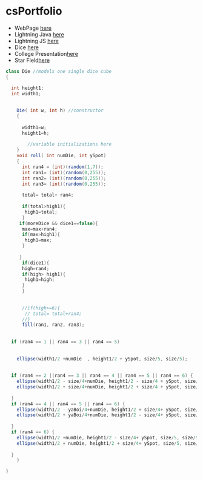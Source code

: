 # csPortfolio

* WebPage [here](https://johnsonscj.github.io/TestWeb/climbPage/dogPage.html)
* Lightning Java [here](https://johnsonscj.github.io/lightning2/)
* Lightning JS [here]()
* Dice [here](https://johnsonscj.github.io/dice3/)
* College Presentation[here ](https://docs.google.com/presentation/d/1HHA8QrvBxTzIS_Zrj4j_ggZQLk0quPHLBQY8wYFpZdA/edit?usp=sharing)
* Star Field[here ]( https://johnsonscj.github.io/starfield5/)

```Java
class Die //models one single dice cube
{

  int height1;
  int width1;
  
   
    Die( int w, int h) //constructor
    {
    
      width1=w;
      height1=h;
      
        //variable initializations here
    }
    void roll( int numDie, int ySpot)
    {
      int ran4 = (int)(random(1,7));
      int ran1= (int)(random(0,255));
      int ran2= (int)(random(0,255));
      int ran3= (int)(random(0,255));
      
      total= total+ ran4;
      
      if(total>high1){
       high1=total; 
      }
     if(moreDice && dice1==false){
      max=max+ran4;
      if(max>high1){
       high1=max; 
      }
      
     }
      if(dice1){
      high=ran4;
      if(high> high1){
       high1=high; 
      }
      }
      
  
      //if(high>=6){
       // total= total+ran4;
      //}
      fill(ran1, ran2, ran3);
   
     
  if (ran4 == 1 || ran4 == 3 || ran4 == 5)
    
    
    ellipse(width1/2 +numDie  , height1/2 + ySpot, size/5, size/5); 
 
    
  if (ran4 == 2 ||ran4 == 3 || ran4 == 4 || ran4 == 5 || ran4 == 6) { 
    ellipse(width1/2 - size/4+numDie, height1/2 - size/4 + ySpot, size/5, size/5);
    ellipse(width1/2 + size/4+numDie, height1/2 + size/4 + ySpot, size/5, size/5);
    
  }
  if (ran4 == 4 || ran4 == 5 || ran4 == 6) {
    ellipse(width1/2 - yaBoi/4+numDie, height1/2 + size/4+ ySpot, size/5, size/5);
    ellipse(width1/2 + yaBoi/4+numDie, height1/2 - size/4+ ySpot, size/5, size/5);
   
  }
  if (ran4 == 6) {
    ellipse(width1/2 +numDie, height1/2 - size/4+ ySpot, size/5, size/5);
    ellipse(width1/2 + numDie, height1/2 + size/4+ ySpot, size/5, size/5);
    
  }
    }

}
```
```Java

```
